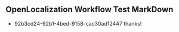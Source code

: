 ## OpenLocalization Workflow Test MarkDown
* 92b3cd24-92b1-4bed-9158-cac30ad12447 thanks!

<!--HONumber=Jul16_HO3-->


